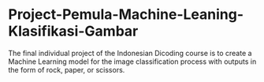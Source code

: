 # Project-Pemula-Machine-Leaning-Klasifikasi-Gambar
The final individual project of the Indonesian Dicoding course is to create a Machine Learning model for the image classification process with outputs in the form of rock, paper, or scissors.
